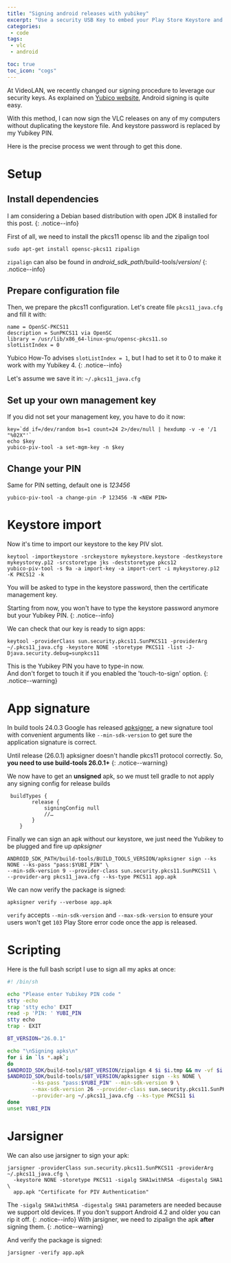 ```yaml
---
title: "Signing android releases with yubikey"
excerpt: "Use a security USB Key to embed your Play Store Keystore and sign your releases on the go"
categories:
 - code
tags:
 - vlc
 - android

toc: true
toc_icon: "cogs"
---
```


At VideoLAN, we recently changed our signing procedure to leverage our security keys.
As explained on [Yubico website](https://developers.yubico.com/PIV/Guides/Android_code_signing.html), Android signing is quite easy.

With this method, I can now sign the VLC releases on any of my computers without duplicating the keystore file. And keystore password is replaced by my Yubikey PIN.

Here is the precise process we went through to get this done.

# Setup

## Install dependencies
I am considering a Debian based distribution with open JDK 8 installed for this post.
{: .notice--info}

First of all, we need to install the pkcs11 opensc lib and the zipalign tool
```
sudo apt-get install opensc-pkcs11 zipalign
```
`zipalign` can also be found in *android_sdk_path*/build-tools/*version*/
{: .notice--info}

## Prepare configuration file
Then, we prepare the pkcs11 configuration. Let's create file `pkcs11_java.cfg` and fill it with:
```
name = OpenSC-PKCS11
description = SunPKCS11 via OpenSC
library = /usr/lib/x86_64-linux-gnu/opensc-pkcs11.so
slotListIndex = 0
```
Yubico How-To advises `slotListIndex = 1`, but I had to set it to 0 to make it work with my Yubikey 4.
{: .notice--info}

Let's assume we save it in: `~/.pkcs11_java.cfg`

## Set up your own management key
If you did not set your management key, you have to do it now:
```
key=`dd if=/dev/random bs=1 count=24 2>/dev/null | hexdump -v -e '/1 "%02X"'`
echo $key
yubico-piv-tool -a set-mgm-key -n $key
```
## Change your PIN
Same for PIN setting, default one is *123456*
```
yubico-piv-tool -a change-pin -P 123456 -N <NEW PIN>
```
# Keystore import

Now it's time to import our keystore to the key PIV slot.
```
keytool -importkeystore -srckeystore mykeystore.keystore -destkeystore mykeystorey.p12 -srcstoretype jks -deststoretype pkcs12
yubico-piv-tool -s 9a -a import-key -a import-cert -i mykeystorey.p12 -K PKCS12 -k
```
 You will be asked to type in the keystore password, then the certificate management key.

 Starting from now, you won't have to type the keystore password anymore but your Yubikey PIN.
{: .notice--info}

 We can check that our key is ready to sign apps:
```
keytool -providerClass sun.security.pkcs11.SunPKCS11 -providerArg ~/.pkcs11_java.cfg -keystore NONE -storetype PKCS11 -list -J-Djava.security.debug=sunpkcs11
```
This is the Yubikey PIN you have to type-in now.  
And don't forget to touch it if you enabled the 'touch-to-sign' option.
{: .notice--warning}


# App signature
In build tools 24.0.3 Google has released [apksigner](https://developer.android.com/studio/command-line/apksigner.html), a new signature tool with convenient arguments like `--min-sdk-version` to get sure the application signature is correct.

Until release (26.0.1) apksigner doesn't handle pkcs11 protocol correctly. So, **you need to use build-tools 26.0.1+**
{: .notice--warning}

We now have to get an **unsigned** apk, so we must tell gradle to not apply any signing config for release builds
```
 buildTypes {
        release {
            signingConfig null
            //…
        }
    }
```

Finally we can sign an apk without our keystore, we just need the Yubikey to be plugged and fire up *apksigner*
```
ANDROID_SDK_PATH/build-tools/BUILD_TOOLS_VERSION/apksigner sign --ks NONE --ks-pass "pass:$YUBI_PIN" \
--min-sdk-version 9 --provider-class sun.security.pkcs11.SunPKCS11 \
--provider-arg pkcs11_java.cfg --ks-type PKCS11 app.apk
```

We can now verify the package is signed:
```
apksigner verify --verbose app.apk
```
`verify` accepts `--min-sdk-version` and `--max-sdk-version` to ensure your users won't get `103` Play Store error code once the app is released.


# Scripting

Here is the full bash script I use to sign all my apks at once:
``` bash
#! /bin/sh

echo "Please enter Yubikey PIN code "
stty -echo
trap 'stty echo' EXIT
read -p 'PIN: ' YUBI_PIN
stty echo
trap - EXIT

BT_VERSION="26.0.1"

echo "\nSigning apks\n"
for i in `ls *.apk`;
do
$ANDROID_SDK/build-tools/$BT_VERSION/zipalign 4 $i $i.tmp && mv -vf $i.tmp $i
$ANDROID_SDK/build-tools/$BT_VERSION/apksigner sign --ks NONE \
        --ks-pass "pass:$YUBI_PIN" --min-sdk-version 9 \
        --max-sdk-version 26 --provider-class sun.security.pkcs11.SunPKCS11 \
        --provider-arg ~/.pkcs11_java.cfg --ks-type PKCS11 $i
done
unset YUBI_PIN
```


# Jarsigner

We can also use jarsigner to sign your apk:
```
jarsigner -providerClass sun.security.pkcs11.SunPKCS11 -providerArg ~/.pkcs11_java.cfg \
  -keystore NONE -storetype PKCS11 -sigalg SHA1withRSA -digestalg SHA1 \
  app.apk "Certificate for PIV Authentication"
```
The `-sigalg SHA1withRSA -digestalg SHA1` parameters are needed because we support old devices. If you don't support Android 4.2 and older you can rip it off.
{: .notice--info}
With jarsigner, we need to zipalign the apk **after** signing them.
{: .notice--warning}

And verify the package is signed:
```
jarsigner -verify app.apk
```
